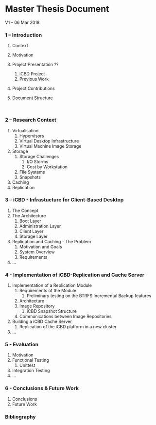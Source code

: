 # Master Thesis Document 

V1 – 06 Mar 2018



### 1 – Introduction

1. Context

2. Motivation

3. Project Presentation ??

   1. iCBD Project
   2. Previous Work

4. Project Contributions

5. Document Structure

   ​

### 2 – Research Context

1. Virtualisation
   1. Hypervisors
   2. Virtual Desktop Infrastructure
   3. Virtual Machine Image Storage
2. Storage
   1. Storage Challenges
      1. I/O Storms
      2. Cost by Workstation
   2. File Systems
   3. Snapshots
3. Caching
4. Replication




### 3 – iCBD - Infrastucture for Client-Based Desktop

1. The Concept
2. The Architecture
   1. Boot Layer
   2. Administration Layer
   3. Client Layer
   4. Storage Layer
3. Replication and Caching - The Problem
   1. Motivation and Goals
   2. System Overview
   3. Requirements 
4. …




### 4 - Implementation of iCBD-Replication and Cache Server

1. Implementation of a Replication Module
   1. Requirements of the Module
      1. Preliminary testing on the BTRFS Incremental Backup features
   2. Architecture
   3. Image Repository
      1. iCBD Snapshot Structure
   4. Communications between Image Repositories
2. Building a iCBD Cache Server
   1. Replication of the iCBD platform in a new cluster
3. …




### 5 - Evaluation

1. Motivation
2. Functional Testing
   1. Unittest
3. Integration Testing
4. …



### 6 - Conclusions & Future Work

1. Conclusions
2. Future Work



### Bibliography